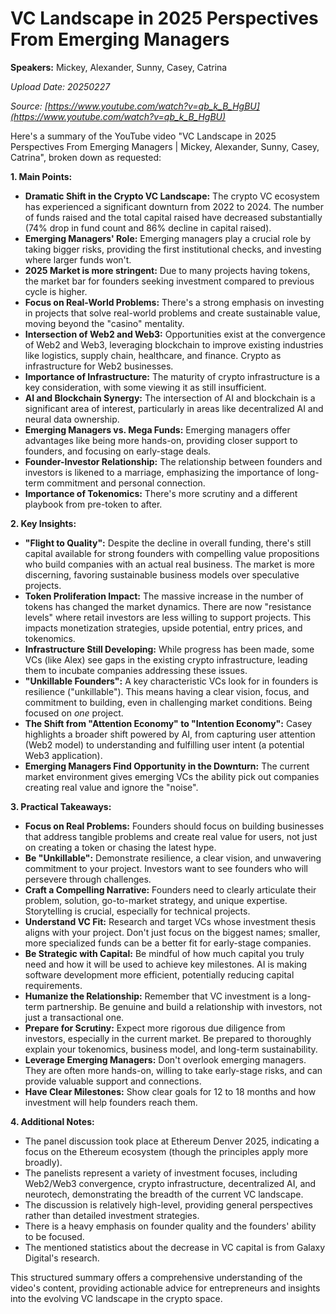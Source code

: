 # VC Landscape in 2025 Perspectives From Emerging Managers

**Speakers:** Mickey, Alexander, Sunny, Casey, Catrina


*Upload Date: 20250227*

*Source: [https://www.youtube.com/watch?v=qb_k_B_HgBU](https://www.youtube.com/watch?v=qb_k_B_HgBU)*

Here's a summary of the YouTube video "VC Landscape in 2025 Perspectives From Emerging Managers | Mickey, Alexander, Sunny, Casey, Catrina", broken down as requested:

**1. Main Points:**

*   **Dramatic Shift in the Crypto VC Landscape:** The crypto VC ecosystem has experienced a significant downturn from 2022 to 2024.  The number of funds raised and the total capital raised have decreased substantially (74% drop in fund count and 86% decline in capital raised).
*   **Emerging Managers' Role:** Emerging managers play a crucial role by taking bigger risks, providing the first institutional checks, and investing where larger funds won't.
* **2025 Market is more stringent:** Due to many projects having tokens, the market bar for founders seeking investment compared to previous cycle is higher.
*   **Focus on Real-World Problems:** There's a strong emphasis on investing in projects that solve real-world problems and create sustainable value, moving beyond the "casino" mentality.
*   **Intersection of Web2 and Web3:**  Opportunities exist at the convergence of Web2 and Web3, leveraging blockchain to improve existing industries like logistics, supply chain, healthcare, and finance.  Crypto as infrastructure for Web2 businesses.
*   **Importance of Infrastructure:**  The maturity of crypto infrastructure is a key consideration, with some viewing it as still insufficient.
*   **AI and Blockchain Synergy:** The intersection of AI and blockchain is a significant area of interest, particularly in areas like decentralized AI and neural data ownership.
*   **Emerging Managers vs. Mega Funds:** Emerging managers offer advantages like being more hands-on, providing closer support to founders, and focusing on early-stage deals.
*   **Founder-Investor Relationship:** The relationship between founders and investors is likened to a marriage, emphasizing the importance of long-term commitment and personal connection.
* **Importance of Tokenomics:** There's more scrutiny and a different playbook from pre-token to after.

**2. Key Insights:**

*   **"Flight to Quality":**  Despite the decline in overall funding, there's still capital available for strong founders with compelling value propositions who build companies with an actual real business. The market is more discerning, favoring sustainable business models over speculative projects.
*   **Token Proliferation Impact:** The massive increase in the number of tokens has changed the market dynamics. There are now "resistance levels" where retail investors are less willing to support projects. This impacts monetization strategies, upside potential, entry prices, and tokenomics.
*   **Infrastructure Still Developing:** While progress has been made, some VCs (like Alex) see gaps in the existing crypto infrastructure, leading them to incubate companies addressing these issues.
*   **"Unkillable Founders":** A key characteristic VCs look for in founders is resilience ("unkillable"). This means having a clear vision, focus, and commitment to building, even in challenging market conditions.  Being focused on *one* project.
*   **The Shift from "Attention Economy" to "Intention Economy":** Casey highlights a broader shift powered by AI, from capturing user attention (Web2 model) to understanding and fulfilling user intent (a potential Web3 application).
* **Emerging Managers Find Opportunity in the Downturn:** The current market environment gives emerging VCs the ability pick out companies creating real value and ignore the "noise".

**3. Practical Takeaways:**

*   **Focus on Real Problems:** Founders should focus on building businesses that address tangible problems and create real value for users, not just on creating a token or chasing the latest hype.
*   **Be "Unkillable":**  Demonstrate resilience, a clear vision, and unwavering commitment to your project.  Investors want to see founders who will persevere through challenges.
*   **Craft a Compelling Narrative:**  Founders need to clearly articulate their problem, solution, go-to-market strategy, and unique expertise. Storytelling is crucial, especially for technical projects.
*   **Understand VC Fit:** Research and target VCs whose investment thesis aligns with your project.  Don't just focus on the biggest names; smaller, more specialized funds can be a better fit for early-stage companies.
*   **Be Strategic with Capital:** Be mindful of how much capital you truly need and how it will be used to achieve key milestones.  AI is making software development more efficient, potentially reducing capital requirements.
*   **Humanize the Relationship:** Remember that VC investment is a long-term partnership. Be genuine and build a relationship with investors, not just a transactional one.
*   **Prepare for Scrutiny:** Expect more rigorous due diligence from investors, especially in the current market. Be prepared to thoroughly explain your tokenomics, business model, and long-term sustainability.
*   **Leverage Emerging Managers:**  Don't overlook emerging managers. They are often more hands-on, willing to take early-stage risks, and can provide valuable support and connections.
* **Have Clear Milestones:** Show clear goals for 12 to 18 months and how investment will help founders reach them.

**4. Additional Notes:**

*   The panel discussion took place at Ethereum Denver 2025, indicating a focus on the Ethereum ecosystem (though the principles apply more broadly).
*   The panelists represent a variety of investment focuses, including Web2/Web3 convergence, crypto infrastructure, decentralized AI, and neurotech, demonstrating the breadth of the current VC landscape.
*   The discussion is relatively high-level, providing general perspectives rather than detailed investment strategies.
* There is a heavy emphasis on founder quality and the founders' ability to be focused.
* The mentioned statistics about the decrease in VC capital is from Galaxy Digital's research.

This structured summary offers a comprehensive understanding of the video's content, providing actionable advice for entrepreneurs and insights into the evolving VC landscape in the crypto space.